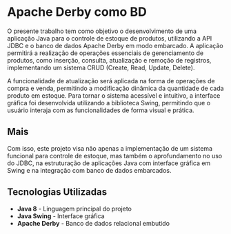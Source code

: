 # Apache Derby como BD 
O presente trabalho tem como objetivo o desenvolvimento de uma aplicação Java para o controle de estoque de produtos, utilizando a API JDBC e o banco de dados Apache Derby em modo embarcado. A aplicação permitirá a realização de operações essenciais de gerenciamento de produtos, como inserção, consulta, atualização e remoção de registros, implementando um sistema CRUD (Create, Read, Update, Delete).

A funcionalidade de atualização será aplicada na forma de operações de compra e venda, permitindo a modificação dinâmica da quantidade de cada produto em estoque. Para tornar o sistema acessível e intuitivo, a interface gráfica foi desenvolvida utilizando a biblioteca Swing, permitindo que o usuário interaja com as funcionalidades de forma visual e prática.

## Mais

Com isso, este projeto visa não apenas a implementação de um sistema funcional para controle de estoque, mas também o aprofundamento no uso do JDBC, na estruturação de aplicações Java com interface gráfica em Swing e na integração com banco de dados embarcados.

## Tecnologias Utilizadas

- **Java 8** - Linguagem principal do projeto
- **Java Swing** - Interface gráfica
- **Apache Derby** - Banco de dados relacional embutido
